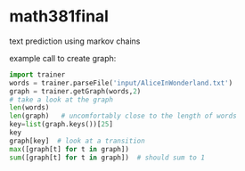 # math381final
text prediction using markov chains

example call to create graph:

```python
import trainer
words = trainer.parseFile('input/AliceInWonderland.txt')
graph = trainer.getGraph(words,2)
# take a look at the graph
len(words)
len(graph)   # uncomfortably close to the length of words
key=list(graph.keys())[25]
key
graph[key]  # look at a transition
max([graph[t] for t in graph])
sum([graph[t] for t in graph])  # should sum to 1
````